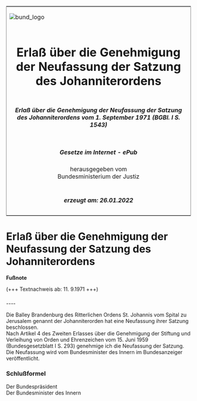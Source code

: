 <span id="DECKBLATT.html"></span>

<table border="0" frame="border" width="100%">

<tr valign="top">

<td align="left">

![bund\_logo](BfJ_2021_Web_de_de.gif)

</td>

<td align="right">

 

</td>

</tr>

<tr align="center" valign="middle">

<td colspan="2">

# Erlaß über die Genehmigung der Neufassung der Satzung des Johanniterordens

</td>

</tr>

<tr align="center" valign="middle">

<td colspan="2">

##### Erlaß über die Genehmigung der Neufassung der Satzung des Johanniterordens vom 1. September 1971 (BGBl. I S. 1543)

</td>

</tr>

<tr align="center" valign="middle">

<td colspan="2">

  
  

##### Gesetze im Internet - ePub  
  
herausgegeben vom  
Bundesministerium der Justiz

</td>

</tr>

<tr align="center" valign="bottom">

<td colspan="2">

  
  

##### erzeugt am: 26.01.2022

</td>

</tr>

</table>

<span id="BJNR015430971.html"></span>

# Erlaß über die Genehmigung der Neufassung der Satzung des Johanniterordens

<div>

  
**Fußnote**

<div class="jnhtml">

<div>

<div class="jurAbsatz">

(+++ Textnachweis ab: 11. 9.1971 +++)

</div>

</div>

</div>

</div>

<span id="BJNR015430971BJNE000100304.html"></span>

###   
\----

<div>

<div class="jnhtml">

<div>

<div class="jurAbsatz">

Die Balley Brandenburg des Ritterlichen Ordens St. Johannis vom Spital
zu Jerusalem genannt der Johanniterorden hat eine Neufassung ihrer
Satzung beschlossen.  
Nach Artikel 4 des Zweiten Erlasses über die Genehmigung der Stiftung
und Verleihung von Orden und Ehrenzeichen vom 15. Juni 1959
(Bundesgesetzblatt I S. 293) genehmige ich die Neufassung der Satzung.
Die Neufassung wird vom Bundesminister des Innern im Bundesanzeiger
veröffentlicht.

</div>

</div>

</div>

</div>

<span id="BJNR015430971BJNE000200304.html"></span>

### Schlußformel  

<div>

<div class="jnhtml">

<div>

<div class="jurAbsatz">

<span class="SP">Der Bundespräsident</span>  
<span class="SP">Der Bundesminister des Innern</span>

</div>

</div>

</div>

</div>
